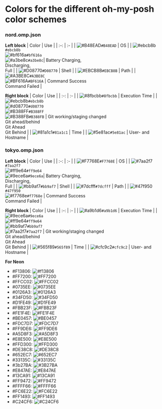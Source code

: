 # Colors for the different oh-my-posh color schemes

### nord.omp.json
**Left block**
| Color | Use |
| :-: | :- |
| ![#B48EAD](https://place-hold.it/15/B48EAD?text)`#B48EAD` | OS |
| ![#ebcb8b](https://place-hold.it/15/ebcb8b?text)`#ebcb8b` <br /> ![#bf616a](https://place-hold.it/15/bf616a?text)`#bf616a` <br /> ![#a3be8c](https://place-hold.it/15/a3be8c?text)`#a3be8c`|  Battery Charging, <br /> Discharging, <br /> Full |
| ![#D08770](https://place-hold.it/15/D08770?text)`#D08770` | Shell |
| ![#EBCB8B](https://place-hold.it/15/EBCB8B?text)`#EBCB8B` | Path |
| ![#A3BE8C](https://place-hold.it/15/A3BE8C?text)`#A3BE8C` <br /> ![#BF616A](https://place-hold.it/15/BF616A?text)`#BF616A` | Command Success <br /> Command Failed |

**Right block**
| Color | Use |
| :-: | :- |
| ![#8fbcbb](https://place-hold.it/15/8fbcbb?text)`#8fbcbb` | Execution Time |
| ![#ebcb8b](https://place-hold.it/15/ebcb8b?text)`#ebcb8b` <br /> ![#d08770](https://place-hold.it/15/d08770?text)`#d08770` <br /> ![#B388FF](https://place-hold.it/15/B388FF?text)`#B388FF` <br /> ![#B388FB](https://place-hold.it/15/B388FB?text)`#B388FB` | Git working/staging changed <br /> Git ahead/behind <br /> Git Ahead <br /> Git Behind |
| ![#81a1c1](https://place-hold.it/15/81a1c1?text)`#81a1c1` | Time |
| ![#5e81ac](https://place-hold.it/15/5e81ac?text)`#5e81ac` | User- and Hostname |

### tokyo.omp.json
**Left block**
| Color | Use |
| :-: | :- |
| ![#F7768E](https://place-hold.it/15/F7768E?text)`#F7768E` | OS |
| ![#7aa2f7](https://place-hold.it/15/7aa2f7?text)`#7aa2f7` <br /> ![#ff9e64](https://place-hold.it/15/ff9e64?text)`#ff9e64` <br /> ![#9ece6a](https://place-hold.it/15/9ece6a?text)`#9ece6a`|  Battery Charging, <br /> Discharging, <br /> Full |
| ![#bb9af7](https://place-hold.it/15/bb9af7?text)`#bb9af7` | Shell |
| ![#7dcfff](https://place-hold.it/15/7dcfff?text)`#7dcfff` | Path |
| ![#47f950](https://place-hold.it/15/47f950?text)`#47f950` <br /> ![#f7768e](https://place-hold.it/15/f7768e?text)`#f7768e` | Command Success <br /> Command Failed |

**Right block**
| Color | Use |
| :-: | :- |
| ![#a9b1d6](https://place-hold.it/15/a9b1d6?text)`#a9b1d6` | Execution Time |
| ![#9ece6a](https://place-hold.it/15/9ece6a?text)`#9ece6a` <br /> ![#ff9e64](https://place-hold.it/15/ff9e64?text)`#ff9e64` <br /> ![#bb9af7](https://place-hold.it/15/bb9af7?text)`#bb9af7` <br /> ![#7aa2f7](https://place-hold.it/15/7aa2f7?text)`#7aa2f7` | Git working/staging changed <br /> Git ahead/behind <br /> Git Ahead <br /> Git Behind |
| ![#565f89](https://place-hold.it/15/565f89?text)`#565f89` | Time |
| ![#cfc9c2](https://place-hold.it/15/cfc9c2?text)`#cfc9c2` | User- and Hostname |


**For Neon**
- #F13806: ![#f13806](https://place-hold.it/15/f13806?text)
- #FF7200: ![#FF7200](https://place-hold.it/15/FF7200?text)
- #FFCC02: ![#FFCC02](https://place-hold.it/15/FFCC02?text)
- #0735EE: ![#0735EE](https://place-hold.it/15/0735EE?text)
- #0126A3: ![#0126A3](https://place-hold.it/15/0126A3?text)
  <br />
- #34FD50: ![#34FD50](https://place-hold.it/15/34FD50?text)
- #D1FE49: ![#D1FE49](https://place-hold.it/15/D1FE49?text)
- #FBB23F: ![#FBB23F](https://place-hold.it/15/FBB23F?text)
- #FE1F4E: ![#FE1F4E](https://place-hold.it/15/FE1F4E?text)
- #BE0457: ![#BE0457](https://place-hold.it/15/BE0457?text)
  <br />
- #FDC7D7: ![#FDC7D7](https://place-hold.it/15/FDC7D7?text)
- #FF9DE6: ![#FF9DE6](https://place-hold.it/15/FF9DE6?text)
- #A5D8F3: ![#A5D8F3](https://place-hold.it/15/A5D8F3?text)
- #E8E500: ![#E8E500](https://place-hold.it/15/E8E500?text)
  <br />
- #FFD300: ![#FFD300](https://place-hold.it/15/FFD300?text)
- #DE38C8: ![#DE38C8](https://place-hold.it/15/DE38C8?text)
- #652EC7: ![#652EC7](https://place-hold.it/15/652EC7?text)
- #33135C: ![#33135C](https://place-hold.it/15/33135C?text)
  <br />
- #3b27BA: ![#3B27BA](https://place-hold.it/15/3B27BA?text)
- #E847AE: ![#E847AE](https://place-hold.it/15/E847AE?text)
- #13CA91: ![#13CA91](https://place-hold.it/15/13CA91?text)
- #FF9472: ![#FF9472](https://place-hold.it/15/FF9472?text)
  <br />
- #FFFF66: ![#FFFF66](https://place-hold.it/15/FFFF66?text)
- #FC6E22: ![#FC6E22](https://place-hold.it/15/FC6E22?text)
- #FF1493: ![#FF1493](https://place-hold.it/15/FF1493?text)
- #C24CF6: ![#C24CF6](https://place-hold.it/15/C24CF6?text)